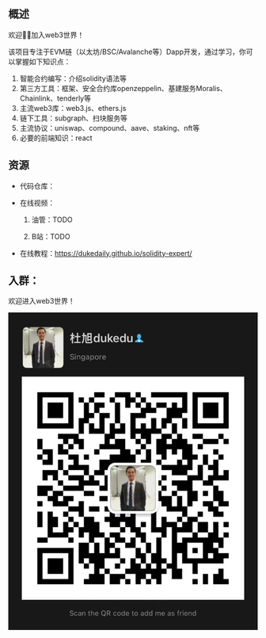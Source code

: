 ## 概述

欢迎👏🏻加入web3世界！

该项目专注于EVM链（以太坊/BSC/Avalanche等）Dapp开发，通过学习，你可以掌握如下知识点：

1. 智能合约编写：介绍solidity语法等
2. 第三方工具：框架、安全合约库openzeppelin、基建服务Moralis、Chainlink、tenderly等
3. 主流web3库：web3.js、ethers.js
4. 链下工具：subgraph、扫块服务等
5. 主流协议：uniswap、compound、aave、staking、nft等
6. 必要的前端知识：react



## 资源

- 代码仓库：

- 在线视频：

  1. 油管：TODO

  2. B站：TODO

- 在线教程：https://dukedaily.github.io/solidity-expert/



## 入群：

欢迎进入web3世界！

![image-20220810134215759](assets/image-20220810134215759.png)
